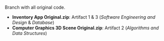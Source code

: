 Branch with all original code.

- **Inventory App Original.zip**: Artifact 1 & 3 (_Software Engineering and Design_ & _Database_)
- **Computer Graphics 3D Scene Original.zip**: Artifact 2 (_Algorithms and Data Structures_)
